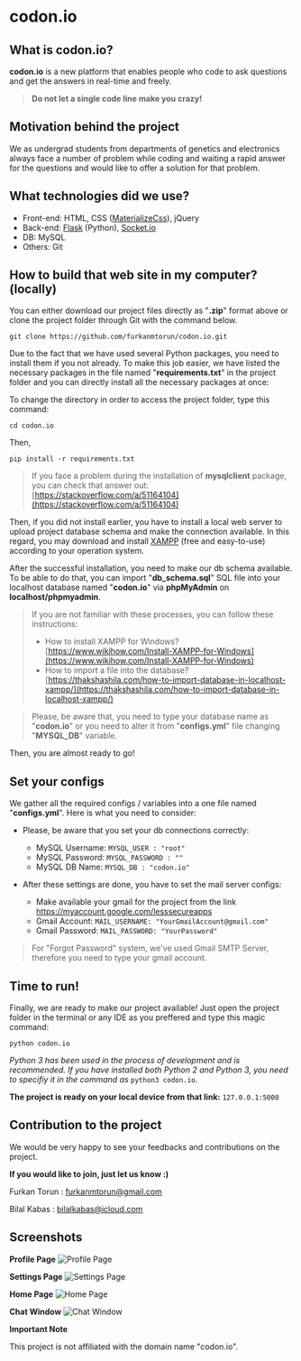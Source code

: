 # codon.io

## What is codon.io?

**codon.io** is a new platform that enables people who code to ask questions and get the answers in real-time and freely.

> **Do not let a single code line make you crazy!**

## Motivation behind the project

We as undergrad students from departments of genetics and electronics always face a number of problem while coding and waiting a rapid answer for the questions and would like to offer a solution for that problem. 

## What technologies did we use?

 - Front-end: HTML, CSS ([MaterializeCss](https://materializecss.com)), jQuery
 - Back-end: [Flask](https://palletsprojects.com/p/flask/) (Python), [Socket.io](https://socket.io)
 - DB: MySQL
 -  Others: Git

## How to build that web site in my computer? (locally)

You can either download our project files directly as "**.zip**" format above or clone the project folder through Git with the command below.

`git clone https://github.com/furkanmtorun/codon.io.git`
  
 Due to the fact that we have used several Python packages, you need to install them if you not already. To make this job easier, we have listed the necessary packages in the file named "**requirements.txt**" in the project folder and you can directly install all the necessary packages at once:

To change the directory in order to access the project folder, type this command:

`cd codon.io`

Then,

`pip install -r requirements.txt`

> If you face a problem during the installation of **mysqlclient** package, you can check that answer out: [https://stackoverflow.com/a/51164104](https://stackoverflow.com/a/51164104)


Then, if you did not install earlier, you have to install a local web server to upload project database schema and make the connection available. In this regard, you may download and install [XAMPP](https://www.apachefriends.org/tr/index.html) (free and easy-to-use) according to your operation system.  

After the successful installation, you need to make our db schema available. To be able to do that, you can import "**db_schema.sql**" SQL file into your localhost database named "**codon.io**" via **phpMyAdmin** on **localhost/phpmyadmin**. 

> If you are not familiar with these processes, you can follow these instructions: 
> + How to install XAMPP for Windows? [https://www.wikihow.com/Install-XAMPP-for-Windows](https://www.wikihow.com/Install-XAMPP-for-Windows)
> + How to import a file into the database? [https://thakshashila.com/how-to-import-database-in-localhost-xampp/](https://thakshashila.com/how-to-import-database-in-localhost-xampp/)


> Please, be aware that, you need to type your database name as
> "**codon.io**" or you need to alter it from "**configs.yml**" file
> changing "**MYSQL_DB**" variable.

Then, you are almost ready to go!

## Set your configs

We gather all the required configs / variables into a one file named "**configs.yml**".
Here is what you need to consider:

 - Please, be aware that you set your db connections correctly:
	 - MySQL Username: `MYSQL_USER : "root"`
	 - MySQL Password:  `MYSQL_PASSWORD : ""`
	 - MySQL DB Name: `MYSQL_DB : "codon.io"`

- After these settings are done, you have to set the mail server configs:
	- Make available your gmail for the project from the link https://myaccount.google.com/lesssecureapps
	- Gmail Account: `MAIL_USERNAME: "YourGmailAccount@gmail.com"`
	- Gmail Password:  `MAIL_PASSWORD: "YourPassword"`

> For "Forgot Password" system, we've used Gmail SMTP Server, therefore you need to type your gmail account.

## Time to run!
Finally, we are ready to make our project available! 
Just open the project folder in the terminal or any IDE as you preffered and type this magic command:

`python codon.io`


*Python 3 has been used in the process of development and is recommended. If you have installed both Python 2 and Python 3, you need to specifiy it in the command as* `python3 codon.io`.

**The project is ready on your local device from that link:** 
`127.0.0.1:5000`

## Contribution to the project
We would be very happy to see your feedbacks and contributions on the project. 

**If you would like to join, just let us know :)**

Furkan Torun : [furkanmtorun@gmail.com](mailto:furkanmtorun@gmail.com)

Bilal Kabas : [bilalkabas@icloud.com](mailto:bilalkabas@icloud.com)

## Screenshots

**Profile Page**
![Profile Page](https://user-images.githubusercontent.com/49681382/65806668-568c7b00-e193-11e9-9033-451508182330.png)

**Settings Page**
![Settings Page](https://user-images.githubusercontent.com/49681382/65806696-7459e000-e193-11e9-8232-98cdd9dcbc40.png)

**Home Page**
![Home Page](https://user-images.githubusercontent.com/49681382/65806732-a2d7bb00-e193-11e9-96e3-e600877fdf7c.png)

**Chat Window**
![Chat Window](https://user-images.githubusercontent.com/49681382/65806707-850a5600-e193-11e9-9549-6fb772e52933.png)


**Important Note**

This project is not affiliated with the domain name "codon.io".
